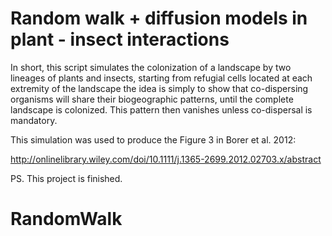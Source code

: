 # Random walk + diffusion models in plant - insect interactions

In short, this script simulates the colonization of a landscape by two lineages of plants and insects, starting from refugial cells located at each extremity of the landscape the idea is simply to show that co-dispersing organisms will share their biogeographic patterns, until the complete landscape is colonized. This pattern then vanishes unless co-dispersal is mandatory.

This simulation was used to produce the Figure 3 in Borer et al. 2012:

http://onlinelibrary.wiley.com/doi/10.1111/j.1365-2699.2012.02703.x/abstract


PS. This project is finished.
# RandomWalk
